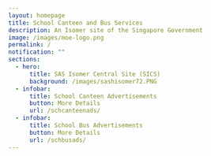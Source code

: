 ```yaml
---
layout: homepage
title: School Canteen and Bus Services
description: An Isomer site of the Singapore Government
image: /images/moe-logo.png
permalink: /
notification: ""
sections:
  - hero:
      title: SAS Isomer Central Site (SICS)
      background: /images/sashisomer72.PNG
  - infobar:
      title: School Canteen Advertisements
      button: More Details
      url: /schcanteenads/
  - infobar:
      title: School Bus Advertisements
      button: More Details
      url: /schbusads/
---
```

